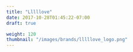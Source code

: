 ```yaml
---
title: "Lllllove"
date: 2017-10-28T01:45:22-07:00
draft: true

weight: 120
thumbnail: "/images/brands/lllllove_logo.png"
---
```


